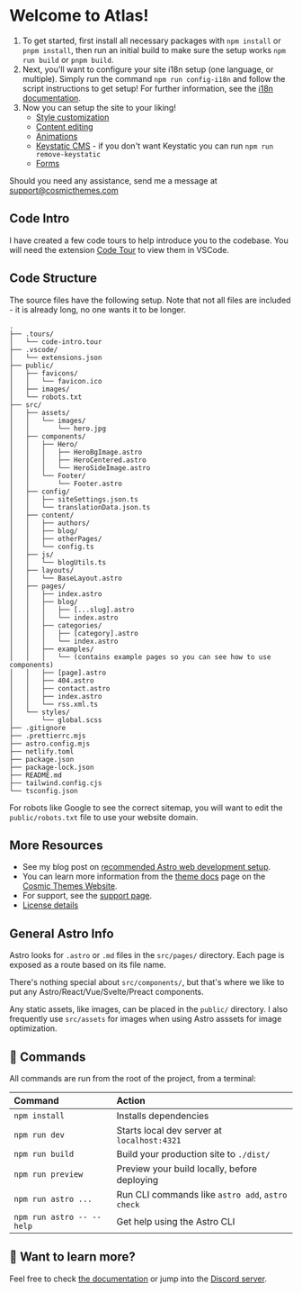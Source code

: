 # Welcome to Atlas!

1. To get started, first install all necessary packages with `npm install` or `pnpm install`, then run an initial build to make sure the setup works `npm run build` or `pnpm build`.
2. Next, you'll want to configure your site i18n setup (one language, or multiple). Simply run the command `npm run config-i18n` and follow the script instructions to get setup! For further information, see the [i18n documentation](https://cosmicthemes.com/i18n/).
3. Now you can setup the site to your liking!
   - [Style customization](https://cosmicthemes.com/docs/styles/)
   - [Content editing](https://cosmicthemes.com/docs/content/)
   - [Animations](https://cosmicthemes.com/docs/animations/)
   - [Keystatic CMS](https://cosmicthemes.com/docs/keystatic/) - if you don't want Keystatic you can run `npm run remove-keystatic`
   - [Forms](https://cosmicthemes.com/docs/contact-form/)

Should you need any assistance, send me a message at support@cosmicthemes.com

## Code Intro

I have created a few code tours to help introduce you to the codebase. You will need the extension [Code Tour](https://marketplace.visualstudio.com/items?itemName=vsls-contrib.codetour) to view them in VSCode.

## Code Structure

The source files have the following setup. Note that not all files are included - it is already long, no one wants it to be longer.

```
.
├── .tours/
│   └── code-intro.tour
├── .vscode/
│   └── extensions.json
├── public/
│   ├── favicons/
│   │   └── favicon.ico
│   ├── images/
│   └── robots.txt
├── src/
│   ├── assets/
│   │   └── images/
│   │       └── hero.jpg
│   ├── components/
│   │   ├── Hero/
│   │   │   ├── HeroBgImage.astro
│   │   │   ├── HeroCentered.astro
│   │   │   └── HeroSideImage.astro
│   │   └── Footer/
│   │       └── Footer.astro
│   ├── config/
│   │   ├── siteSettings.json.ts
│   │   └── translationData.json.ts
│   ├── content/
│   │   ├── authors/
│   │   ├── blog/
│   │   ├── otherPages/
│   │   └── config.ts
│   ├── js/
│   │   └── blogUtils.ts
│   ├── layouts/
│   │   └── BaseLayout.astro
│   ├── pages/
│   │   ├── index.astro
│   │   ├── blog/
│   │   │   ├── [...slug].astro
│   │   │   └── index.astro
│   │   ├── categories/
│   │   │   ├── [category].astro
│   │   │   └── index.astro
│   │   ├── examples/
│   │   │   └── (contains example pages so you can see how to use components)
│   │   ├── [page].astro
│   │   ├── 404.astro
│   │   ├── contact.astro
│   │   ├── index.astro
│   │   └── rss.xml.ts
│   └── styles/
│       └── global.scss
├── .gitignore
├── .prettierrc.mjs
├── astro.config.mjs
├── netlify.toml
├── package.json
├── package-lock.json
├── README.md
├── tailwind.config.cjs
└── tsconfig.json
```

For robots like Google to see the correct sitemap, you will want to edit the `public/robots.txt` file to use your website domain.

## More Resources

- See my blog post on [recommended Astro web development setup](https://cosmicthemes.com/blog/astro-web-development-setup/).
- You can learn more information from the [theme docs](https://cosmicthemes.com/docs/) page on the [Cosmic Themes Website](https://cosmicthemes.com/).
- For support, see the [support page](https://cosmicthemes.com/support/).
- [License details](https://cosmicthemes.com/license/)

## General Astro Info

Astro looks for `.astro` or `.md` files in the `src/pages/` directory. Each page is exposed as a route based on its file name.

There's nothing special about `src/components/`, but that's where we like to put any Astro/React/Vue/Svelte/Preact components.

Any static assets, like images, can be placed in the `public/` directory. I also frequently use `src/assets` for images when using Astro asssets for image optimization.

## 🧞 Commands

All commands are run from the root of the project, from a terminal:

| Command                   | Action                                           |
| :------------------------ | :----------------------------------------------- |
| `npm install`             | Installs dependencies                            |
| `npm run dev`             | Starts local dev server at `localhost:4321`      |
| `npm run build`           | Build your production site to `./dist/`          |
| `npm run preview`         | Preview your build locally, before deploying     |
| `npm run astro ...`       | Run CLI commands like `astro add`, `astro check` |
| `npm run astro -- --help` | Get help using the Astro CLI                     |

## 👀 Want to learn more?

Feel free to check [the documentation](https://docs.astro.build) or jump into the [Discord server](https://astro.build/chat).
